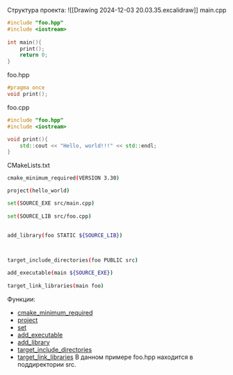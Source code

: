 Структура проекта:
![[Drawing 2024-12-03 20.03.35.excalidraw]]
main.cpp
```c++
#include "foo.hpp"
#include <iostream>
  
int main(){
	print();
	return 0;
}
```
foo.hpp
```c++
#pragma once
void print();
```
foo.cpp
```c++
#include "foo.hpp"
#include <iostream>

void print(){
	std::cout << "Hello, world!!!" << std::endl;
}
```
CMakeLists.txt
```bash
cmake_minimum_required(VERSION 3.30)

project(hello_world)

set(SOURCE_EXE src/main.cpp)
  
set(SOURCE_LIB src/foo.cpp)
  

add_library(foo STATIC ${SOURCE_LIB})

  

target_include_directories(foo PUBLIC src)

add_executable(main ${SOURCE_EXE}) 
  
target_link_libraries(main foo)
```
Функции:
- [cmake_minimum_required](cmake_minimum_required.md)
- [project](project.md)
- [set](set.md)
- [add_executable](add_executable.md)
- [add_library](add_library.md)
- [target_include_directories](target_include_directories.md)
- [target_link_libraries](target_link_libraries.md)
В данном примере foo.hpp находится в поддиректории src.